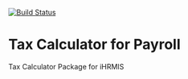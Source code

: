 <a href="https://travis-ci.org/islestech/tax"><img src="https://travis-ci.org/mannysoft/tax.svg" alt="Build Status"></a>
# Tax Calculator for Payroll
Tax Calculator Package for iHRMIS

